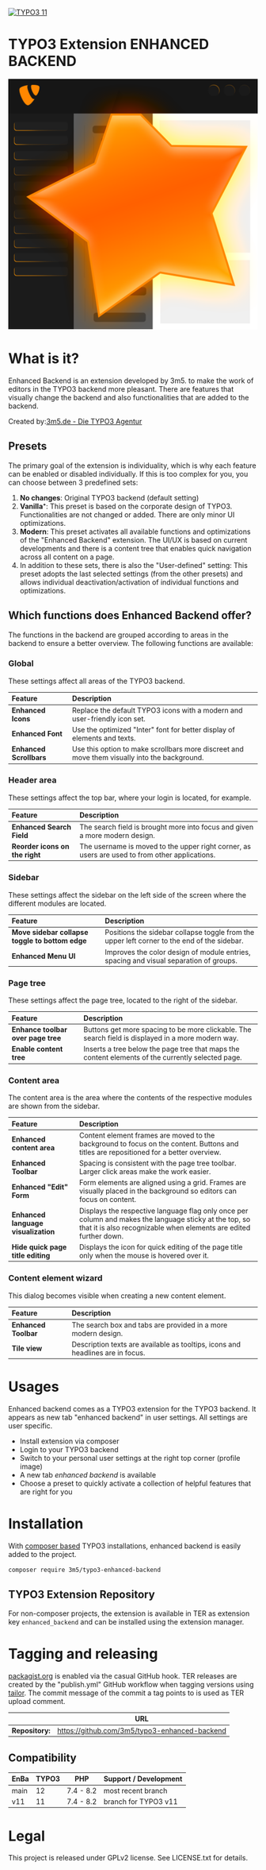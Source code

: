 [![TYPO3 11](https://img.shields.io/badge/TYPO3-11-orange.svg)](https://get.typo3.org/version/11)

TYPO3 Extension ENHANCED BACKEND
================================

![enhanced_backend_logo](/Resources/Public/Icons/Extension.png)

# What is it?

Enhanced Backend is an extension developed by 3m5. to make the work of editors in the TYPO3 backend more pleasant.
There are features that visually change the backend and also functionalities that are added to the backend.

Created by:[3m5.de - Die TYPO3 Agentur](https://www.3m5.de/digitalagentur/typo3-agentur)

## Presets

The primary goal of the extension is individuality, which is why each feature can be enabled or disabled individually.
If this is too complex for you, you can choose between 3 predefined sets:

1. **No changes**: Original TYPO3 backend (default setting)
2. **Vanilla⁺**: This preset is based on the corporate design of TYPO3. Functionalities are not changed or added. There are only minor UI optimizations.
3. **Modern**: This preset activates all available functions and optimizations of the "Enhanced Backend" extension. The UI/UX is based on current developments and there is a content tree that enables quick navigation across all content on a page.
4. In addition to these sets, there is also the "User-defined" setting: This preset adopts the last selected settings (from the other presets) and allows individual deactivation/activation of individual functions and optimizations.

## Which functions does Enhanced Backend offer?
The functions in the backend are grouped according to areas in the backend to ensure a better overview. The following functions are available:

### Global
These settings affect all areas of the TYPO3 backend.

| Feature                  | Description                                                                                    |
|:-------------------------|:-----------------------------------------------------------------------------------------------|
| **Enhanced Icons**       | Replace the default TYPO3 icons with a modern and user-friendly icon set.                      |
 | **Enhanced Font**        | Use the optimized "Inter" font for better display of elements and texts.                       |
 | **Enhanced Scrollbars**  | Use this option to make scrollbars more discreet and move them visually into the background.   |

### Header area
These settings affect the top bar, where your login is located, for example.

| Feature                   | Description                                                                                    |
|:--------------------------|:-----------------------------------------------------------------------------------------------|
| **Enhanced Search Field** | The search field is brought more into focus and given a more modern design.                    |
| **Reorder icons on the right** | The username is moved to the upper right corner, as users are used to from other applications. |

### Sidebar
These settings affect the sidebar on the left side of the screen where the different modules are located.

| Feature                   | Description                                                                                 |
|:--------------------------|:--------------------------------------------------------------------------------------------|
| **Move sidebar collapse toggle to bottom edge** | Positions the sidebar collapse toggle from the upper left corner to the end of the sidebar. |
| **Enhanced Menu UI** | Improves the color design of module entries, spacing and visual separation of groups.       |

### Page tree
These settings affect the page tree, located to the right of the sidebar.

| Feature                            | Description                                                                                         |
|:-----------------------------------|:----------------------------------------------------------------------------------------------------|
| **Enhance toolbar over page tree** | Buttons get more spacing to be more clickable. The search field is displayed in a more modern way.  |
| **Enable content tree**            | Inserts a tree below the page tree that maps the content elements of the currently selected page.      |

### Content area
The content area is the area where the contents of the respective modules are shown from the sidebar.

| Feature                             | Description                                                                                                                                                                |
|:------------------------------------|:---------------------------------------------------------------------------------------------------------------------------------------------------------------------------|
| **Enhanced content area**           | Content element frames are moved to the background to focus on the content. Buttons and titles are repositioned for a better overview.                                     |
| **Enhanced Toolbar**                | Spacing is consistent with the page tree toolbar. Larger click areas make the work easier.                                                                                 |
| **Enhanced "Edit" Form**            | Form elements are aligned using a grid. Frames are visually placed in the background so editors can focus on content.                                                      |
| **Enhanced language visualization** | Displays the respective language flag only once per column and makes the language sticky at the top, so that it is also recognizable when elements are edited further down. |
| **Hide quick page title editing** | Displays the icon for quick editing of the page title only when the mouse is hovered over it. |

### Content element wizard
This dialog becomes visible when creating a new content element.

| Feature                        | Description                                                                                    |
|:-------------------------------|:-----------------------------------------------------------------------------------------------|
| **Enhanced Toolbar**           | The search box and tabs are provided in a more modern design.                    |
| **Tile view** | Description texts are available as tooltips, icons and headlines are in focus. |

# Usages
Enhanced backend comes as a TYPO3 extension for the TYPO3 backend. It appears
as new tab "enhanced backend" in user settings. All settings are user specific.

* Install extension via composer
* Login to your TYPO3 backend
* Switch to your personal user settings at the right top corner (profile image)
* A new tab _enhanced backend_ is available
* Choose a preset to quickly activate a collection of helpful features that are right for you

# Installation

With [composer based](https://docs.typo3.org/m/typo3/tutorial-getting-started/main/en-us/Installation/Install.html)
TYPO3 installations, enhanced backend is easily added to the project.

```
composer require 3m5/typo3-enhanced-backend
```

## TYPO3 Extension Repository
For non-composer projects, the extension is available in TER as extension key `enhanced_backend` and can
be installed using the extension manager.

# Tagging and releasing

[packagist.org](https://packagist.org/packages/3m5/typo3-enhanced-backend) is enabled via the casual GitHub hook.
TER releases are created by the "publish.yml" GitHub workflow when tagging versions
using [tailor](https://github.com/TYPO3/tailor). The commit message of the commit a tag points to is
used as TER upload comment.

|                 | URL                                           |
|-----------------|-----------------------------------------------|
| **Repository:** | https://github.com/3m5/typo3-enhanced-backend |

## Compatibility

| EnBa | TYPO3 | PHP       | Support / Development |
|------|-------|-----------|-----------------------|
| main | 12    | 7.4 - 8.2 | most recent branch    |
| v11   | 11    | 7.4 - 8.2 | branch for TYPO3 v11  |

# Legal
This project is released under GPLv2 license. See LICENSE.txt for details.

